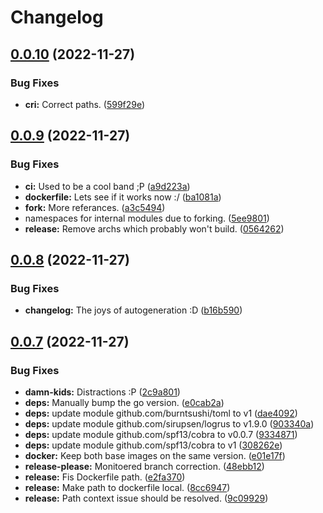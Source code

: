 # Changelog

## [0.0.10](https://github.com/shift/local_exporter/compare/v0.0.9...v0.0.10) (2022-11-27)


### Bug Fixes

* **cri:** Correct paths. ([599f29e](https://github.com/shift/local_exporter/commit/599f29e3ca0e8730a3c97b84d2d6019253f7e77f))

## [0.0.9](https://github.com/shift/local_exporter/compare/v0.0.8...v0.0.9) (2022-11-27)


### Bug Fixes

* **ci:** Used to be a cool band ;P ([a9d223a](https://github.com/shift/local_exporter/commit/a9d223ae272409db6a4a29497f0ac71c1d3fd7b4))
* **dockerfile:** Lets see if it works now :/ ([ba1081a](https://github.com/shift/local_exporter/commit/ba1081a2caf525e36c04d8ddb1a8bd8c89f3e47a))
* **fork:** More referances. ([a3c5494](https://github.com/shift/local_exporter/commit/a3c549400a4749463fafaf2a1e21c15f5e73864e))
* namespaces for internal modules due to forking. ([5ee9801](https://github.com/shift/local_exporter/commit/5ee9801927cb91ad38f94249a9b3f2810cea7eae))
* **release:** Remove archs which probably won't build. ([0564262](https://github.com/shift/local_exporter/commit/05642621aace94ae03fe4860a8e37e0da1e51781))

## [0.0.8](https://github.com/shift/local_exporter/compare/v0.0.7...v0.0.8) (2022-11-27)


### Bug Fixes

* **changelog:** The joys of autogeneration :D ([b16b590](https://github.com/shift/local_exporter/commit/b16b59047ad6a93e306973dd91dc4601dc842f9b))

## [0.0.7](https://github.com/shift/local_exporter/compare/v0.0.6...v0.0.7) (2022-11-27)


### Bug Fixes

* **damn-kids:** Distractions :P ([2c9a801](https://github.com/shift/local_exporter/commit/2c9a801432d8ff53712179827da4cbf4011d8dc4))
* **deps:** Manually bump the go version. ([e0cab2a](https://github.com/shift/local_exporter/commit/e0cab2a6ad552290ce547555b2dca33b83ec7346))
* **deps:** update module github.com/burntsushi/toml to v1 ([dae4092](https://github.com/shift/local_exporter/commit/dae40929cebdd98e00d8aaac21e1e5ad47ccb7e2))
* **deps:** update module github.com/sirupsen/logrus to v1.9.0 ([903340a](https://github.com/shift/local_exporter/commit/903340a90fb22aec9781592ec08b1ab209720945))
* **deps:** update module github.com/spf13/cobra to v0.0.7 ([9334871](https://github.com/shift/local_exporter/commit/9334871685b3a5f8897f788649a4a5694c73fab0))
* **deps:** update module github.com/spf13/cobra to v1 ([308262e](https://github.com/shift/local_exporter/commit/308262e86f2bc9053df9d0e7b4b9216a778b4453))
* **docker:** Keep both base images on the same version. ([e01e17f](https://github.com/shift/local_exporter/commit/e01e17f822c8f4081202a256e44f572bd0c3abaf))
* **release-please:** Monitoered branch correction. ([48ebb12](https://github.com/shift/local_exporter/commit/48ebb12ab6e097baed610332b518c6dc9646c7b9))
* **release:** Fis Dockerfile path. ([e2fa370](https://github.com/shift/local_exporter/commit/e2fa37039c8ac3f1edefdca97e7b037bba4e670c))
* **release:** Make path to dockerfile local. ([8cc6947](https://github.com/shift/local_exporter/commit/8cc694750f672ce24ab50df49280868f9faa209a))
* **release:** Path context issue should be resolved. ([9c09929](https://github.com/shift/local_exporter/commit/9c09929ab0e234d1c31392f1ffab5770d283db27))
